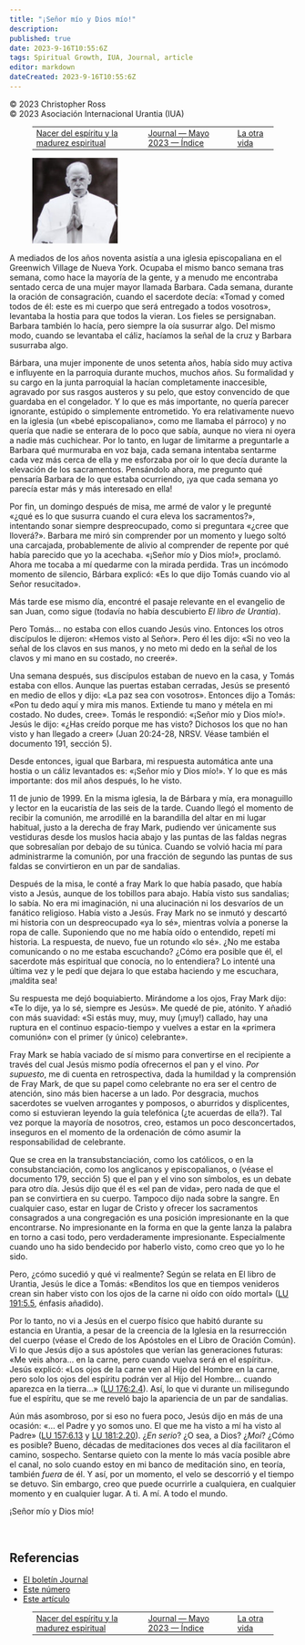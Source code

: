 ```yaml
---
title: "¡Señor mío y Dios mío!"
description: 
published: true
date: 2023-9-16T10:55:6Z
tags: Spiritual Growth, IUA, Journal, article
editor: markdown
dateCreated: 2023-9-16T10:55:6Z
---
```


<p class="v-card v-sheet theme--light grey lighten-3 px-2">© 2023 Christopher Ross<br>© 2023 Asociación Internacional Urantia (IUA)</p>
<figure class="table chapter-navigator">
  <table>
    <tbody>
      <tr>
        <td>
        <a href="/es/article/Mamadou_Doudou_Diagne/birth_of_the_spirit_and_spiritual_maturity">
          <span class="mdi mdi-arrow-left-drop-circle"></span><span class="pl-2">Nacer del espíritu y la madurez espiritual</span>
        </a>
        </td>
        <td>
        <a href="/es/index/articles_iua_journal#journal-mayo-2023">
          <span class="mdi mdi-book-open-variant"></span><span class="pl-2">Journal — Mayo 2023 — Índice</span>
        </a>
        </td>
        <td>
        <a href="/es/article/Mark_Blackham/the_next_life">
          <span class="pr-2">La otra vida</span><span class="mdi mdi-arrow-right-drop-circle"></span>
        </a>
        </td>
      </tr>
    </tbody>
  </table>
</figure>



<figure id="Figure_1" class="image urantiapedia image-style-align-left">
<img src="/image/article/IUA_Journal/Christopher-Ross-1-150x150.jpg">
</figure>

A mediados de los años noventa asistía a una iglesia episcopaliana en el Greenwich Village de Nueva York. Ocupaba el mismo banco semana tras semana, como hace la mayoría de la gente, y a menudo me encontraba sentado cerca de una mujer mayor llamada Barbara. Cada semana, durante la oración de consagración, cuando el sacerdote decía: «Tomad y comed todos de él: este es mi cuerpo que será entregado a todos vosotros», levantaba la hostia para que todos la vieran. Los fieles se persignaban. Barbara también lo hacía, pero siempre la oía susurrar algo. Del mismo modo, cuando se levantaba el cáliz, hacíamos la señal de la cruz y Barbara susurraba algo.

Bárbara, una mujer imponente de unos setenta años, había sido muy activa e influyente en la parroquia durante muchos, muchos años. Su formalidad y su cargo en la junta parroquial la hacían completamente inaccesible, agravado por sus rasgos austeros y su pelo, que estoy convencido de que guardaba en el congelador. Y lo que es más importante, no quería parecer ignorante, estúpido o simplemente entrometido. Yo era relativamente nuevo en la iglesia (un «bebé episcopaliano», como me llamaba el párroco) y no quería que nadie se enterara de lo poco que sabía, aunque no viera ni oyera a nadie más cuchichear. Por lo tanto, en lugar de limitarme a preguntarle a Barbara qué murmuraba en voz baja, cada semana intentaba sentarme cada vez más cerca de ella y me esforzaba por oír lo que decía durante la elevación de los sacramentos. Pensándolo ahora, me pregunto qué pensaría Barbara de lo que estaba ocurriendo, ¡ya que cada semana yo parecía estar más y más interesado en ella!

Por fin, un domingo después de misa, me armé de valor y le pregunté «¿qué es lo que susurra cuando el cura eleva los sacramentos?», intentando sonar siempre despreocupado, como si preguntara «¿cree que lloverá?». Barbara me miró sin comprender por un momento y luego soltó una carcajada, probablemente de alivio al comprender de repente por qué había parecido que yo la acechaba. «¡Señor mío y Dios mío!», proclamó. Ahora me tocaba a mí quedarme con la mirada perdida. Tras un incómodo momento de silencio, Bárbara explicó: «Es lo que dijo Tomás cuando vio al Señor resucitado».

Más tarde ese mismo día, encontré el pasaje relevante en el evangelio de san Juan, como sigue (todavía no había descubierto _El libro de Urantia_).

Pero Tomás… no estaba con ellos cuando Jesús vino. Entonces los otros discípulos le dijeron: «Hemos visto al Señor». Pero él les dijo: «Si no veo la señal de los clavos en sus manos, y no meto mi dedo en la señal de los clavos y mi mano en su costado, no creeré».

Una semana después, sus discípulos estaban de nuevo en la casa, y Tomás estaba con ellos. Aunque las puertas estaban cerradas, Jesús se presentó en medio de ellos y dijo: «La paz sea con vosotros». Entonces dijo a Tomás: «Pon tu dedo aquí y mira mis manos. Extiende tu mano y métela en mi costado. No dudes, cree». Tomás le respondió: «¡Señor mío y Dios mío!». Jesús le dijo: «¿Has creído porque me has visto? Dichosos los que no han visto y han llegado a creer» (Juan 20:24-28, NRSV. Véase también el documento 191, sección 5).

Desde entonces, igual que Barbara, mi respuesta automática ante una hostia o un cáliz levantados es: «¡Señor mío y Dios mío!». Y lo que es más importante: dos mil años después, lo he visto.

11 de junio de 1999. En la misma iglesia, la de Bárbara y mía, era monaguillo y lector en la eucaristía de las seis de la tarde. Cuando llegó el momento de recibir la comunión, me arrodillé en la barandilla del altar en mi lugar habitual, justo a la derecha de fray Mark, pudiendo ver únicamente sus vestiduras desde los muslos hacia abajo y las puntas de las faldas negras que sobresalían por debajo de su túnica. Cuando se volvió hacia mí para administrarme la comunión, por una fracción de segundo las puntas de sus faldas se convirtieron en un par de sandalias.

Después de la misa, le conté a fray Mark lo que había pasado, que había visto a Jesús, aunque de los tobillos para abajo. Había visto sus sandalias; lo sabía. No era mi imaginación, ni una alucinación ni los desvaríos de un fanático religioso. Había visto a Jesús. Fray Mark no se inmutó y descartó mi historia con un despreocupado «ya lo sé», mientras volvía a ponerse la ropa de calle. Suponiendo que no me había oído o entendido, repetí mi historia. La respuesta, de nuevo, fue un rotundo «lo sé». ¿No me estaba comunicando o no me estaba escuchando? ¿Cómo era posible que él, el sacerdote más espiritual que conocía, no lo entendiera? Lo intenté una última vez y le pedí que dejara lo que estaba haciendo y me escuchara, ¡maldita sea!

Su respuesta me dejó boquiabierto. Mirándome a los ojos, Fray Mark dijo: «Te lo dije, ya lo sé, siempre es Jesús». Me quedé de pie, atónito. Y añadió con más suavidad: «Si estás muy, muy, muy (¡muy!) callado, hay una ruptura en el continuo espacio-tiempo y vuelves a estar en la «primera comunión» con el primer (y único) celebrante».

Fray Mark se había vaciado de sí mismo para convertirse en el recipiente a través del cual Jesús mismo podía ofrecernos el pan y el vino. _Por supuesto_, me di cuenta en retrospectiva, dada la humildad y la comprensión de Fray Mark, de que su papel como celebrante no era ser el centro de atención, sino más bien hacerse a un lado. Por desgracia, muchos sacerdotes se vuelven arrogantes y pomposos, o aburridos y displicentes, como si estuvieran leyendo la guía telefónica (¿te acuerdas de ella?). Tal vez porque la mayoría de nosotros, creo, estamos un poco desconcertados, inseguros en el momento de la ordenación de cómo asumir la responsabilidad de celebrante.

Que se crea en la transubstanciación, como los católicos, o en la consubstanciación, como los anglicanos y episcopalianos, o (véase el documento 179, sección 5) que el pan y el vino son símbolos, es un debate para otro día. Jesús dijo que él es «el pan de vida», pero nada de que el pan se convirtiera en su cuerpo. Tampoco dijo nada sobre la sangre. En cualquier caso, estar en lugar de Cristo y ofrecer los sacramentos consagrados a una congregación es una posición impresionante en la que encontrarse. No impresionante en la forma en que la gente lanza la palabra en torno a casi todo, pero verdaderamente impresionante. Especialmente cuando uno ha sido bendecido por haberlo visto, como creo que yo lo he sido.

Pero, ¿cómo sucedió y qué vi realmente? Según se relata en El libro de Urantia, Jesús le dice a Tomás: «Benditos los que en tiempos venideros crean sin haber visto con los ojos de la carne ni oído con oído mortal» ([LU 191:5.5](/es/The_Urantia_Book/191#p5_5), énfasis añadido).

Por lo tanto, no vi a Jesús en el cuerpo físico que habitó durante su estancia en Urantia, a pesar de la creencia de la Iglesia en la resurrección del cuerpo (véase el Credo de los Apóstoles en el Libro de Oración Común). Vi lo que Jesús dijo a sus apóstoles que verían las generaciones futuras: «Me veis ahora… en la carne, pero cuando vuelva será en el espíritu». Jesús explicó: «Los ojos de la carne ven al Hijo del Hombre en la carne, pero solo los ojos del espíritu podrán ver al Hijo del Hombre… cuando aparezca en la tierra…» (<a id="a66_518"></a>[LU 176:2.4](/es/The_Urantia_Book/176#p2_4)). Así, lo que vi durante un milisegundo fue el espíritu, que se me reveló bajo la apariencia de un par de sandalias.

Aún más asombroso, por si eso no fuera poco, Jesús dijo en más de una ocasión: «… el Padre y yo somos uno. El que me ha visto a mí ha visto al Padre» (<a id="a68_158"></a>[LU 157:6.13](/es/The_Urantia_Book/157#p6_13) y <a id="a68_208"></a>[LU 181:2.20](/es/The_Urantia_Book/181#p2_20)). ¿_En serio_? ¿O sea, a Dios? ¿_Moi_? ¿Cómo es posible? Bueno, décadas de meditaciones dos veces al día facilitaron el camino, sospecho. Sentarse quieto con la mente lo más vacía posible abre el canal, no solo cuando estoy en mi banco de meditación sino, en teoría, también _fuera_ de él. Y así, por un momento, el velo se descorrió y el tiempo se detuvo. Sin embargo, creo que puede ocurrirle a cualquiera, en cualquier momento y en cualquier lugar. A ti. A mí. A todo el mundo.

¡Señor mío y Dios mío!

<br style="clear:both;"/>

## Referencias

- [El boletín Journal](https://urantia-association.org/journal-online-archives/)
- [Este número](https://urantia-association.org/newsletter/journal-mayo-2023/?lang=es)
- [Este artículo](https://urantia-association.org/senor-mio-y-dios-mio/?lang=es)



<figure class="table chapter-navigator">
  <table>
    <tbody>
      <tr>
        <td>
        <a href="/es/article/Mamadou_Doudou_Diagne/birth_of_the_spirit_and_spiritual_maturity">
          <span class="mdi mdi-arrow-left-drop-circle"></span><span class="pl-2">Nacer del espíritu y la madurez espiritual</span>
        </a>
        </td>
        <td>
        <a href="/es/index/articles_iua_journal#journal-mayo-2023">
          <span class="mdi mdi-book-open-variant"></span><span class="pl-2">Journal — Mayo 2023 — Índice</span>
        </a>
        </td>
        <td>
        <a href="/es/article/Mark_Blackham/the_next_life">
          <span class="pr-2">La otra vida</span><span class="mdi mdi-arrow-right-drop-circle"></span>
        </a>
        </td>
      </tr>
    </tbody>
  </table>
</figure>
